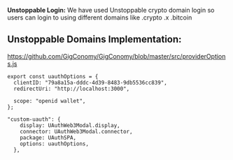 **Unstoppable Login:** We have used Unstoppable crypto domain login so users can login to using different domains like .crypto .x .bitcoin

## Unstoppable Domains Implementation:

https://github.com/GigConomy/GigConomy/blob/master/src/providerOptions.js

```
export const uauthOptions = {
  clientID: "79a8a15a-dddc-4d39-8483-9db5536cc839",
  redirectUri: "http://localhost:3000",

  scope: "openid wallet",
};

"custom-uauth": {
    display: UAuthWeb3Modal.display,
    connector: UAuthWeb3Modal.connector,
    package: UAuthSPA,
    options: uauthOptions,
  },

```
